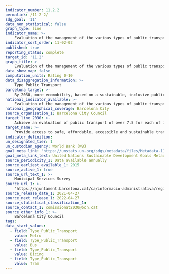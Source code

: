 ```yaml
---
indicator_number: 11.2.2
permalink: /11-2-2/
sdg_goal: '11'
data_non_statistical: false
graph_type: line
indicator_name: >-
    Evaluation of the management of the various types of public transport by the people who use them: Metro, tram, bus and Bicing
indicator_sort_order: 11-02-02
published: true
reporting_status: complete
target_id: '11.2'
graph_title: >-
    Evaluation of the management of the various types of public transport by the people who use them: Metro, tram, bus and Bicing
data_show_map: false
computation_units: Rating 0-10
data_disaggregation_information: >-
    Type_Public_Transport
barcelona_target: >-
    By 2030, more ecomobility, based on a sustainable, inclusive public transport system of the highest quality
national_indicator_available: >-
    Evaluation of the management of the various types of public transport by the people who use them: Metro, tram, bus and Bicing
national_geographical_coverage: Barcelona City
source_organisation_1: Barcelona City Council
target_line_2030: >-
    Achieve an evaluation of public transport of over 7.5 for each of its types (metro, tram, bus and Bicing)
target_name: >-
    Provide access to safe, affordable, accessible and sustainable transport systems for all, improving road safety, notably by expanding public transport, with special attention to the needs of those in vulnerable situations, women, children, persons with disabilities and older persons
indicator_definition:
un_designated_tier: 1
un_custodian_agency: World Bank (WB)
goal_meta_link: 'https://unstats.un.org/sdgs/metadata/files/Metadata-11-02-01.pdf'
goal_meta_link_text: United Nations Sustainable Development Goals Metadata (pdf 894kB)
source_periodicity_1: Data available annually
source_earliest_available_1: 2015
source_active_1: true
source_url_text_1: >-
    Municipal Services Survey
source_url_1: >-
    'https://ajuntament.barcelona.cat/ca/informacio-administrativa/registreenquestes-i-estudis-opinio'
source_release_date_1: 2021-04-27
source_next_release_1: 2022-04-27
source_statistical_classification_1: 
source_contact_1: comissionat2030@bcn.cat
source_other_info_1: >-
    Barcelona City Council
tags:
data_start_values: 
  - field: Type_Public_Transport
    value: Metro
  - field: Type_Public_Transport  
    value: Bus
  - field: Type_Public_Transport
    value: Bicing
  - field: Type_Public_Transport
    value: Tram
---
```

